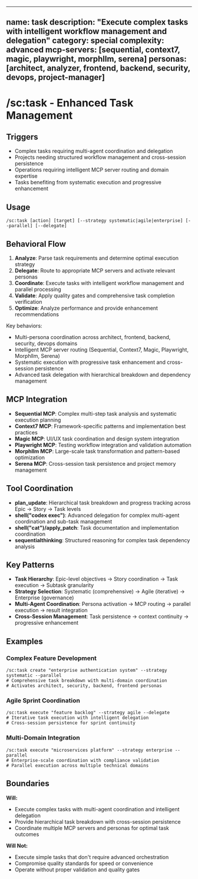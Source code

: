 ______________________________________________________________________

## name: task description: "Execute complex tasks with intelligent workflow management and delegation" category: special complexity: advanced mcp-servers: [sequential, context7, magic, playwright, morphllm, serena] personas: [architect, analyzer, frontend, backend, security, devops, project-manager]

# /sc:task - Enhanced Task Management

## Triggers

- Complex tasks requiring multi-agent coordination and delegation
- Projects needing structured workflow management and cross-session persistence
- Operations requiring intelligent MCP server routing and domain expertise
- Tasks benefiting from systematic execution and progressive enhancement

## Usage

```
/sc:task [action] [target] [--strategy systematic|agile|enterprise] [--parallel] [--delegate]
```

## Behavioral Flow

1. **Analyze**: Parse task requirements and determine optimal execution strategy
2. **Delegate**: Route to appropriate MCP servers and activate relevant personas
3. **Coordinate**: Execute tasks with intelligent workflow management and parallel processing
4. **Validate**: Apply quality gates and comprehensive task completion verification
5. **Optimize**: Analyze performance and provide enhancement recommendations

Key behaviors:

- Multi-persona coordination across architect, frontend, backend, security, devops domains
- Intelligent MCP server routing (Sequential, Context7, Magic, Playwright, Morphllm, Serena)
- Systematic execution with progressive task enhancement and cross-session persistence
- Advanced task delegation with hierarchical breakdown and dependency management

## MCP Integration

- **Sequential MCP**: Complex multi-step task analysis and systematic execution planning
- **Context7 MCP**: Framework-specific patterns and implementation best practices
- **Magic MCP**: UI/UX task coordination and design system integration
- **Playwright MCP**: Testing workflow integration and validation automation
- **Morphllm MCP**: Large-scale task transformation and pattern-based optimization
- **Serena MCP**: Cross-session task persistence and project memory management

## Tool Coordination

- **plan_update**: Hierarchical task breakdown and progress tracking across Epic → Story → Task levels
- **shell("codex exec")**: Advanced delegation for complex multi-agent coordination and sub-task management
- **shell("cat")/apply_patch**: Task documentation and implementation coordination
- **sequentialthinking**: Structured reasoning for complex task dependency analysis

## Key Patterns

- **Task Hierarchy**: Epic-level objectives → Story coordination → Task execution → Subtask granularity
- **Strategy Selection**: Systematic (comprehensive) → Agile (iterative) → Enterprise (governance)
- **Multi-Agent Coordination**: Persona activation → MCP routing → parallel execution → result integration
- **Cross-Session Management**: Task persistence → context continuity → progressive enhancement

## Examples

### Complex Feature Development

```
/sc:task create "enterprise authentication system" --strategy systematic --parallel
# Comprehensive task breakdown with multi-domain coordination
# Activates architect, security, backend, frontend personas
```

### Agile Sprint Coordination

```
/sc:task execute "feature backlog" --strategy agile --delegate
# Iterative task execution with intelligent delegation
# Cross-session persistence for sprint continuity
```

### Multi-Domain Integration

```
/sc:task execute "microservices platform" --strategy enterprise --parallel
# Enterprise-scale coordination with compliance validation
# Parallel execution across multiple technical domains
```

## Boundaries

**Will:**

- Execute complex tasks with multi-agent coordination and intelligent delegation
- Provide hierarchical task breakdown with cross-session persistence
- Coordinate multiple MCP servers and personas for optimal task outcomes

**Will Not:**

- Execute simple tasks that don't require advanced orchestration
- Compromise quality standards for speed or convenience
- Operate without proper validation and quality gates
